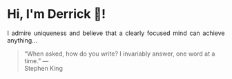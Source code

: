 # Hi, I'm Derrick 👋!
<p align="justify">I admire uniqueness and believe that a clearly focused mind can achieve anything...</p> 
<!-- #quote-start -->
<blockquote>&ldquo;When asked, how do you write? I invariably answer, one word at a time.&rdquo; &mdash; <footer>Stephen King</footer></blockquote>
<!-- #quote-end -->
